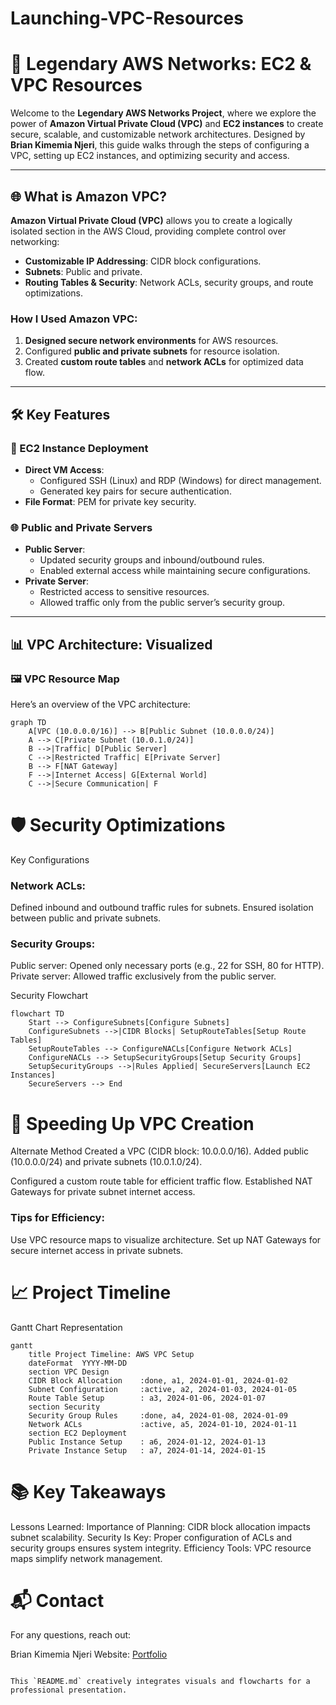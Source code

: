 # Launching-VPC-Resources

# 🚀 Legendary AWS Networks: EC2 & VPC Resources

Welcome to the **Legendary AWS Networks Project**, where we explore the power of **Amazon Virtual Private Cloud (VPC)** and **EC2 instances** to create secure, scalable, and customizable network architectures. Designed by **Brian Kimemia Njeri**, this guide walks through the steps of configuring a VPC, setting up EC2 instances, and optimizing security and access.

---

## 🌐 What is Amazon VPC?

**Amazon Virtual Private Cloud (VPC)** allows you to create a logically isolated section in the AWS Cloud, providing complete control over networking:
- **Customizable IP Addressing**: CIDR block configurations.
- **Subnets**: Public and private.
- **Routing Tables & Security**: Network ACLs, security groups, and route optimizations.

### How I Used Amazon VPC:
1. **Designed secure network environments** for AWS resources.
2. Configured **public and private subnets** for resource isolation.
3. Created **custom route tables** and **network ACLs** for optimized data flow.

---

## 🛠️ Key Features

### 🚀 EC2 Instance Deployment
- **Direct VM Access**:
  - Configured SSH (Linux) and RDP (Windows) for direct management.
  - Generated key pairs for secure authentication.
- **File Format**: PEM for private key security.

### 🌐 Public and Private Servers
- **Public Server**:
  - Updated security groups and inbound/outbound rules.
  - Enabled external access while maintaining secure configurations.
- **Private Server**:
  - Restricted access to sensitive resources.
  - Allowed traffic only from the public server’s security group.

---

## 📊 VPC Architecture: Visualized

### 🖼️ VPC Resource Map
Here’s an overview of the VPC architecture:

```mermaid
graph TD
    A[VPC (10.0.0.0/16)] --> B[Public Subnet (10.0.0.0/24)]
    A --> C[Private Subnet (10.0.1.0/24)]
    B -->|Traffic| D[Public Server]
    C -->|Restricted Traffic| E[Private Server]
    B --> F[NAT Gateway]
    F -->|Internet Access| G[External World]
    C -->|Secure Communication| F
```

# 🛡️ Security Optimizations
Key Configurations
### Network ACLs:
Defined inbound and outbound traffic rules for subnets.
Ensured isolation between public and private subnets.
### Security Groups:
Public server: Opened only necessary ports (e.g., 22 for SSH, 80 for HTTP).
Private server: Allowed traffic exclusively from the public server.


Security Flowchart
```mermaid
flowchart TD
    Start --> ConfigureSubnets[Configure Subnets]
    ConfigureSubnets -->|CIDR Blocks| SetupRouteTables[Setup Route Tables]
    SetupRouteTables --> ConfigureNACLs[Configure Network ACLs]
    ConfigureNACLs --> SetupSecurityGroups[Setup Security Groups]
    SetupSecurityGroups -->|Rules Applied| SecureServers[Launch EC2 Instances]
    SecureServers --> End
```

# 🚀 Speeding Up VPC Creation
Alternate Method
Created a VPC (CIDR block: 10.0.0.0/16).
Added public (10.0.0.0/24) and private subnets (10.0.1.0/24).


Configured a custom route table for efficient traffic flow.
Established NAT Gateways for private subnet internet access.
### Tips for Efficiency:
Use VPC resource maps to visualize architecture.
Set up NAT Gateways for secure internet access in private subnets.
# 📈 Project Timeline
Gantt Chart Representation
```mermaid
gantt
    title Project Timeline: AWS VPC Setup
    dateFormat  YYYY-MM-DD
    section VPC Design
    CIDR Block Allocation    :done, a1, 2024-01-01, 2024-01-02
    Subnet Configuration     :active, a2, 2024-01-03, 2024-01-05
    Route Table Setup        : a3, 2024-01-06, 2024-01-07
    section Security
    Security Group Rules     :done, a4, 2024-01-08, 2024-01-09
    Network ACLs             :active, a5, 2024-01-10, 2024-01-11
    section EC2 Deployment
    Public Instance Setup    : a6, 2024-01-12, 2024-01-13
    Private Instance Setup   : a7, 2024-01-14, 2024-01-15
```
# 📚 Key Takeaways
Lessons Learned:
Importance of Planning: CIDR block allocation impacts subnet scalability.
Security Is Key: Proper configuration of ACLs and security groups ensures system integrity.
Efficiency Tools: VPC resource maps simplify network management.
# 📬 Contact
For any questions, reach out:

Brian Kimemia Njeri
Website: [Portfolio](https://briankimemia.vercel.app/)

```vbnet

This `README.md` creatively integrates visuals and flowcharts for a professional presentation.
